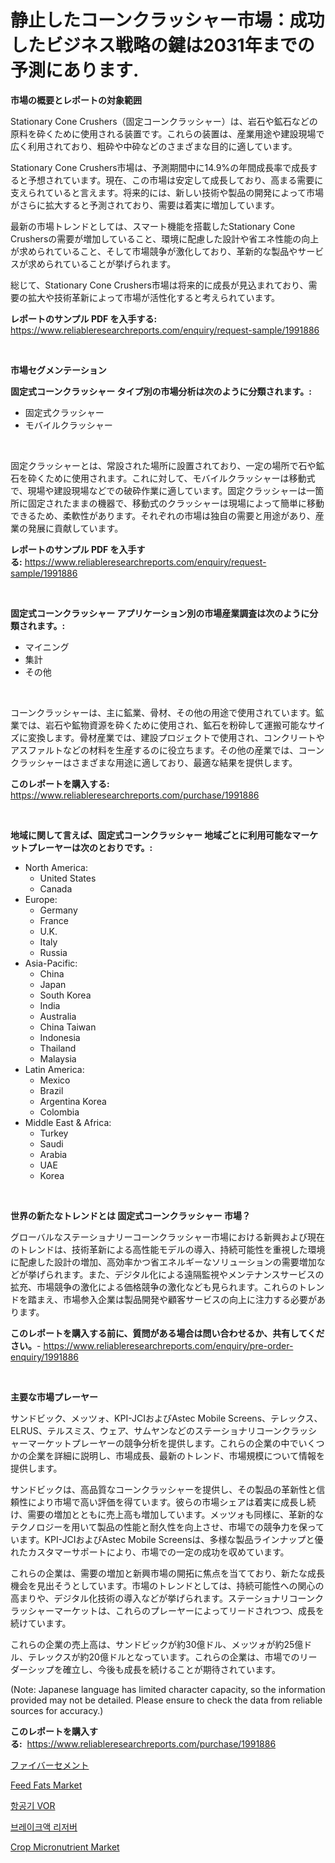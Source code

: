 <p><h1>静止したコーンクラッシャー市場：成功したビジネス戦略の鍵は2031年までの予測にあります.</h1></p><p><strong>市場の概要とレポートの対象範囲</strong></p>
<p><p>Stationary Cone Crushers（固定コーンクラッシャー）は、岩石や鉱石などの原料を砕くために使用される装置です。これらの装置は、産業用途や建設現場で広く利用されており、粗砕や中砕などのさまざまな目的に適しています。</p><p>Stationary Cone Crushers市場は、予測期間中に14.9%の年間成長率で成長すると予想されています。現在、この市場は安定して成長しており、高まる需要に支えられていると言えます。将来的には、新しい技術や製品の開発によって市場がさらに拡大すると予測されており、需要は着実に増加しています。</p><p>最新の市場トレンドとしては、スマート機能を搭載したStationary Cone Crushersの需要が増加していること、環境に配慮した設計や省エネ性能の向上が求められていること、そして市場競争が激化しており、革新的な製品やサービスが求められていることが挙げられます。</p><p>総じて、Stationary Cone Crushers市場は将来的に成長が見込まれており、需要の拡大や技術革新によって市場が活性化すると考えられています。</p></p>
<p><strong>レポートのサンプル PDF を入手する:</strong> <a href="https://www.reliableresearchreports.com/enquiry/request-sample/1991886">https://www.reliableresearchreports.com/enquiry/request-sample/1991886</a></p>
<p>&nbsp;</p>
<p><strong>市場セグメンテーション</strong></p>
<p><strong>固定式コーンクラッシャー タイプ別の市場分析は次のように分類されます。:</strong></p>
<p><ul><li>固定式クラッシャー</li><li>モバイルクラッシャー</li></ul></p>
<p>&nbsp;</p>
<p><p>固定クラッシャーとは、常設された場所に設置されており、一定の場所で石や鉱石を砕くために使用されます。これに対して、モバイルクラッシャーは移動式で、現場や建設現場などでの破砕作業に適しています。固定クラッシャーは一箇所に固定されたままの機器で、移動式のクラッシャーは現場によって簡単に移動できるため、柔軟性があります。それぞれの市場は独自の需要と用途があり、産業の発展に貢献しています。</p></p>
<p><strong>レポートのサンプル PDF を入手する:</strong>&nbsp;<a href="https://www.reliableresearchreports.com/enquiry/request-sample/1991886">https://www.reliableresearchreports.com/enquiry/request-sample/1991886</a></p>
<p>&nbsp;</p>
<p><strong> 固定式コーンクラッシャー アプリケーション別の市場産業調査は次のように分類されます。:</strong></p>
<p><ul><li>マイニング</li><li>集計</li><li>その他</li></ul></p>
<p>&nbsp;</p>
<p><p>コーンクラッシャーは、主に鉱業、骨材、その他の用途で使用されています。鉱業では、岩石や鉱物資源を砕くために使用され、鉱石を粉砕して運搬可能なサイズに変換します。骨材産業では、建設プロジェクトで使用され、コンクリートやアスファルトなどの材料を生産するのに役立ちます。その他の産業では、コーンクラッシャーはさまざまな用途に適しており、最適な結果を提供します。</p></p>
<p><strong>このレポートを購入する:</strong>&nbsp; <a href="https://www.reliableresearchreports.com/purchase/1991886">https://www.reliableresearchreports.com/purchase/1991886</a></p>
<p>&nbsp;</p>
<p><strong>地域に関して言えば、固定式コーンクラッシャー 地域ごとに利用可能なマーケットプレーヤーは次のとおりです。:</strong></p>
<p><ul>
    <li>
        North America:
        <ul>
            <li>United States</li>
            <li>Canada</li>
        </ul>
    </li>
    <li>
        Europe:
        <ul>
            <li>Germany</li>
            <li>France</li>
            <li>U.K.</li>
            <li>Italy</li>
            <li>Russia</li>
        </ul>
    </li>
    <li>
        Asia-Pacific:
        <ul>
            <li>China</li>
            <li>Japan</li>
            <li>South Korea</li>
            <li>India</li>
            <li>Australia</li>
            <li>China Taiwan</li>
            <li>Indonesia</li>
            <li>Thailand</li>
            <li>Malaysia</li>
        </ul>
    </li>
    <li>
        Latin America:
        <ul>
            <li>Mexico</li>
            <li>Brazil</li>
            <li>Argentina Korea</li>
            <li>Colombia</li>
        </ul>
    </li>
    <li>
        Middle East & Africa:
        <ul>
            <li>Turkey</li>
            <li>Saudi</li>
            <li>Arabia</li>
            <li>UAE</li>
            <li>Korea</li>
        </ul>
    </li>
    </ul></p>
<p>&nbsp;</p>
<p><strong>世界の新たなトレンドとは 固定式コーンクラッシャー 市場？</strong></p>
<p><p>グローバルなステーショナリーコーンクラッシャー市場における新興および現在のトレンドは、技術革新による高性能モデルの導入、持続可能性を重視した環境に配慮した設計の増加、高効率かつ省エネルギーなソリューションの需要増加などが挙げられます。また、デジタル化による遠隔監視やメンテナンスサービスの拡充、市場競争の激化による価格競争の激化なども見られます。これらのトレンドを踏まえ、市場参入企業は製品開発や顧客サービスの向上に注力する必要があります。</p></p>
<p><strong>このレポートを購入する前に、質問がある場合は問い合わせるか、共有してください。</strong>- <a href="https://www.reliableresearchreports.com/enquiry/pre-order-enquiry/1991886">https://www.reliableresearchreports.com/enquiry/pre-order-enquiry/1991886</a></p>
<p>&nbsp;</p>
<p><strong>主要な市場プレーヤー</strong></p>
<p><p>サンドビック、メッツォ、KPI-JCIおよびAstec Mobile Screens、テレックス、ELRUS、テルスミス、ウェア、サムヤンなどのステーショナリコーンクラッシャーマーケットプレーヤーの競争分析を提供します。これらの企業の中でいくつかの企業を詳細に説明し、市場成長、最新のトレンド、市場規模について情報を提供します。</p><p>サンドビックは、高品質なコーンクラッシャーを提供し、その製品の革新性と信頼性により市場で高い評価を得ています。彼らの市場シェアは着実に成長し続け、需要の増加とともに売上高も増加しています。メッツォも同様に、革新的なテクノロジーを用いて製品の性能と耐久性を向上させ、市場での競争力を保っています。KPI-JCIおよびAstec Mobile Screensは、多様な製品ラインナップと優れたカスタマーサポートにより、市場での一定の成功を収めています。</p><p>これらの企業は、需要の増加と新興市場の開拓に焦点を当てており、新たな成長機会を見出そうとしています。市場のトレンドとしては、持続可能性への関心の高まりや、デジタル化技術の導入などが挙げられます。ステーショナリコーンクラッシャーマーケットは、これらのプレーヤーによってリードされつつ、成長を続けています。</p><p>これらの企業の売上高は、サンドビックが約30億ドル、メッツォが約25億ドル、テレックスが約20億ドルとなっています。これらの企業は、市場でのリーダーシップを確立し、今後も成長を続けることが期待されています。</p><p>(Note: Japanese language has limited character capacity, so the information provided may not be detailed. Please ensure to check the data from reliable sources for accuracy.)</p></p>
<p><strong>このレポートを購入する:</strong>&nbsp;&nbsp;<a href="https://www.reliableresearchreports.com/purchase/1991886">https://www.reliableresearchreports.com/purchase/1991886</a></p>
<p><p><a href="https://github.com/dadanedu33/Market-Research-Report-List-1/blob/main/39737298607.md">ファイバーセメント</a></p><p><a href="https://issuu.com/reportprime-2/docs/feed-fats-market-size-2030.pptx">Feed Fats Market</a></p><p><a href="https://github.com/vsnao330707/Market-Research-Report-List-1/blob/main/27706448060.md">항공기 VOR</a></p><p><a href="https://github.com/KellyLyncyh543964/Market-Research-Report-List-1/blob/main/27351358061.md">브레이크액 리저버</a></p><p><a href="https://issuu.com/reportprime-2/docs/crop-micronutrient-market-size-2030.pptx">Crop Micronutrient Market</a></p></p>